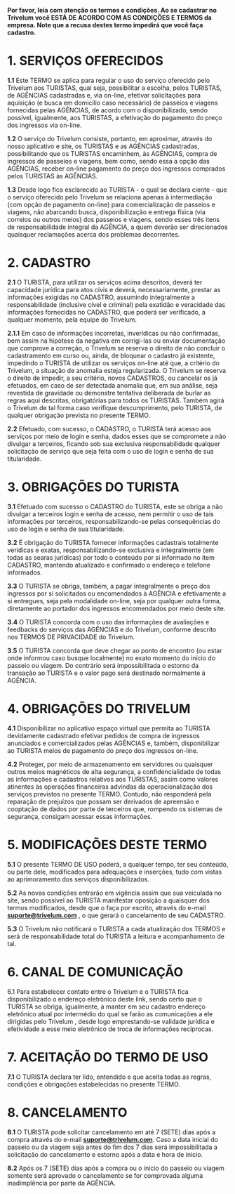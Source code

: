 **Por favor, leia com atenção os termos e condições. Ao se cadastrar no Trivelum você ESTÁ DE ACORDO COM AS CONDIÇÕES E TERMOS da empresa. Note que a recusa destes termo impedirá que você faça cadastro.**

# 1. SERVIÇOS OFERECIDOS

**1.1** Este TERMO se aplica para regular o uso do serviço oferecido pelo Trivelum aos TURISTAS, qual seja, possibilitar a escolha, pelos TURISTAS, de AGÊNCIAS cadastradas e, via on-line, efetivar solicitações para aquisição (e busca em domicílio caso necessário) de passeios e viagens fornecidas pelas AGÊNCIAS, de acordo com o disponibilizado, sendo possível, igualmente, aos TURISTAS, a efetivação do pagamento do preço dos ingressos via on-line.

**1.2** O serviço do Trivelum consiste, portanto, em aproximar, através do nosso aplicativo e site, os TURISTAS e as AGÊNCIAS cadastradas, possibilitando que os TURISTAS encaminhem, às AGÊNCIAS, compra de ingressos de passeios e viagens, bem como, sendo essa a opção das AGÊNCIAS, receber on-line pagamento do preço dos ingressos comprados pelos TURISTAS às AGÊNCIAS.

**1.3** Desde logo fica esclarecido ao TURISTA - o qual se declara ciente - que o serviço oferecido pelo Trivelum se relaciona apenas à intermediação (com opção de pagamento on-line) para comercialização de passeios e viagens, não abarcando busca, disponibilização e entrega física (via correios ou outros meios) dos passeios e viagens, sendo esses três itens de responsabilidade integral da AGÊNCIA, a quem deverão ser direcionados quaisquer reclamações acerca dos problemas decorrentes.

# 2. CADASTRO

**2.1** O TURISTA, para utilizar os serviços acima descritos, deverá ter capacidade jurídica para atos civis e deverá, necessariamente, prestar as informações exigidas no CADASTRO, assumindo integralmente a responsabilidade (inclusive cível e criminal) pela exatidão e veracidade das informações fornecidas no CADASTRO, que poderá ser verificado, a qualquer momento, pela equipe do Trivelum.

**2.1.1** Em caso de informações incorretas, inverídicas ou não confirmadas, bem assim na hipótese da negativa em corrigi-las ou enviar documentação que comprove a correção, o Trivelum se reserva o direito de não concluir o cadastramento em curso ou, ainda, de bloquear o cadastro já existente, impedindo o TURISTA de utilizar os serviços on-line até que, a critério do Trivelum, a situação de anomalia esteja regularizada. O Trivelum se reserva o direito de impedir, a seu critério, novos CADASTROS, ou cancelar os já efetuados, em caso de ser detectada anomalia que, em sua análise, seja revestida de gravidade ou demonstre tentativa deliberada de burlar as regras aqui descritas, obrigatórias para todos os TURISTAS. Também agirá o Trivelum de tal forma caso verifique descumprimento, pelo TURISTA, de qualquer obrigação prevista no presente TERMO.

**2.2** Efetuado, com sucesso, o CADASTRO, o TURISTA terá acesso aos serviços por meio de login e senha, dados esses que se compromete a não divulgar a terceiros, ficando sob sua exclusiva responsabilidade qualquer solicitação de serviço que seja feita com o uso de login e senha de sua titularidade.

# 3. OBRIGAÇÕES DO TURISTA

**3.1** Efetuado com sucesso o CADASTRO do TURISTA, este se obriga a não divulgar a terceiros login e senha de acesso, nem permitir o uso de tais informações por terceiros, responsabilizando-se pelas consequências do uso de login e senha de sua titularidade.

**3.2** É obrigação do TURISTA fornecer informações cadastrais totalmente verídicas e exatas, responsabilizando-se exclusiva e integralmente (em todas as searas jurídicas) por todo o conteúdo por si informado no item CADASTRO, mantendo atualizado e confirmado o endereço e telefone informados.

**3.3** O TURISTA se obriga, também, a pagar integralmente o preço dos ingressos por si solicitados ou encomendados à AGÊNCIA e efetivamente a si entregues, seja pela modalidade on-line, seja por qualquer outra forma, diretamente ao portador dos ingressos encomendados por meio deste site.

**3.4** O TURISTA concorda com o uso das informações de avaliações e feedbacks do serviços das AGÊNCIAS e do Trivelum, conforme descrito nos TERMOS DE PRIVACIDADE do Trivelum.

**3.5** O TURISTA concorda que deve chegar ao ponto de encontro (ou estar onde informou caso busque localmente) no exato momento do início do passeio ou viagem. Do contrário será impossibilitada o estorno da transação ao TURISTA e o valor pago será destinado normalmente à AGÊNCIA.

# 4. OBRIGAÇÕES DO TRIVELUM

**4.1** Disponibilizar no aplicativo espaço virtual que permita ao TURISTA devidamente cadastrado efetivar pedidos de compra de ingressos anunciados e comercializados pelas AGÊNCIAS e, também, disponibilizar ao TURISTA meios de pagamento do preço dos ingressos on-line.

**4.2** Proteger, por meio de armazenamento em servidores ou quaisquer outros meios magnéticos de alta segurança, a confidencialidade de todas as informações e cadastros relativos aos TURISTAS, assim como valores atinentes às operações financeiras advindas da operacionalização dos serviços previstos no presente TERMO. Contudo, não responderá pela reparação de prejuízos que possam ser derivados de apreensão e cooptação de dados por parte de terceiros que, rompendo os sistemas de segurança, consigam acessar essas informações.

# 5. MODIFICAÇÕES DESTE TERMO

**5.1** O presente TERMO DE USO poderá, a qualquer tempo, ter seu conteúdo, ou parte dele, modificados para adequações e inserções, tudo com vistas ao aprimoramento dos serviços disponibilizados.

**5.2** As novas condições entrarão em vigência assim que sua veiculada no site, sendo possível ao TURISTA manifestar oposição a quaisquer dos termos modificados, desde que o faça por escrito, através do e-mail **suporte@trivelum.com** , o que gerará o cancelamento de seu CADASTRO.

**5.3** O Trivelum não notificará o TURISTA a cada atualização dos TERMOS e será de responsabilidade total do TURISTA a leitura e acompanhamento de tal.

# 6. CANAL DE COMUNICAÇÃO

6.1 Para estabelecer contato entre o Trivelum e o TURISTA fica disponibilizado o endereço eletrônico deste link, sendo certo que o TURISTA se obriga, igualmente, a manter em seu cadastro endereço eletrônico atual por intermédio do qual se farão as comunicações a ele dirigidas pelo Trivelum , desde logo emprestando-se validade jurídica e efetividade a esse meio eletrônico de troca de informações recíprocas.

# 7. ACEITAÇÃO DO TERMO DE USO

**7.1** O TURISTA declara ter lido, entendido e que aceita todas as regras, condições e obrigações estabelecidas no presente TERMO.

# 8. CANCELAMENTO

**8.1** O TURISTA pode solicitar cancelamento em até 7 (SETE) dias após a compra através do e-mail **suporte@trivelum.com**. Caso a data inicial do passeio ou da viagem seja antes do fim dos 7 dias será impossibilitada a solicitação do cancelamento e estorno após a data e hora de ínicio.

**8.2** Após os 7 (SETE) dias após a compra ou o início do passeio ou viagem somente será aprovado o cancelamento se for comprovada alguma inadimplência por parte da AGÊNCIA.
